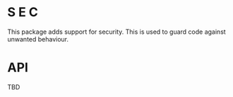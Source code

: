 # S E C

This package adds support for security.
This is used to guard code against unwanted behaviour.

# API

TBD
